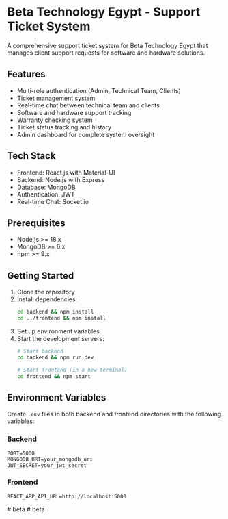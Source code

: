 # Beta Technology Egypt - Support Ticket System

A comprehensive support ticket system for Beta Technology Egypt that manages client support requests for software and hardware solutions.

## Features

- Multi-role authentication (Admin, Technical Team, Clients)
- Ticket management system
- Real-time chat between technical team and clients
- Software and hardware support tracking
- Warranty checking system
- Ticket status tracking and history
- Admin dashboard for complete system oversight

## Tech Stack

- Frontend: React.js with Material-UI
- Backend: Node.js with Express
- Database: MongoDB
- Authentication: JWT
- Real-time Chat: Socket.io

## Prerequisites

- Node.js >= 18.x
- MongoDB >= 6.x
- npm >= 9.x

## Getting Started

1. Clone the repository
2. Install dependencies:
   ```bash
   cd backend && npm install
   cd ../frontend && npm install
   ```
3. Set up environment variables
4. Start the development servers:
   ```bash
   # Start backend
   cd backend && npm run dev
   
   # Start frontend (in a new terminal)
   cd frontend && npm start
   ```

## Environment Variables

Create `.env` files in both backend and frontend directories with the following variables:

### Backend
```
PORT=5000
MONGODB_URI=your_mongodb_uri
JWT_SECRET=your_jwt_secret
```

### Frontend
```
REACT_APP_API_URL=http://localhost:5000
```
#   b e t a  
 #   b e t a  
 